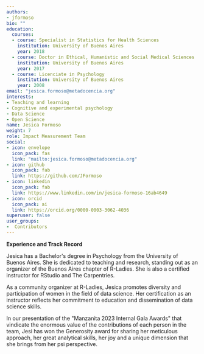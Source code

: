 ```yaml
---
authors:
- jformoso
bio: ""
education:
  courses:
  - course: Specialist in Statistics for Health Sciences
    institution: University of Buenos Aires
    year: 2018
  - course: Doctor in Ethical, Humanistic and Social Medical Sciences
    institution: University of Buenos Aires
    year: 2017
  - course: Licenciate in Psychology
    institution: University of Buenos Aires
    year: 2008
email: "jesica.formoso@metadocencia.org"
interests:
- Teaching and learning
- Cognitive and experimental psychology
- Data Science
- Open Science
name: Jesica Formoso
weight: 7
role: Impact Measurement Team 
social:
- icon: envelope
  icon_pack: fas
  link: "mailto:jesica.formoso@metadocencia.org"
- icon: github
  icon_pack: fab
  link: https://github.com/JFormoso
- icon: linkedin
  icon_pack: fab
  link: https://www.linkedin.com/in/jesica-formoso-16ab4649
- icon: orcid
  icon_pack: ai
  link: https://orcid.org/0000-0003-3062-4036
superuser: false
user_groups:
-  Contributors
---
```

**Experience and Track Record**

Jesica has a Bachelor's degree in Psychology from the University of Buenos Aires. She is dedicated to teaching and research, standing out as an organizer of the Buenos Aires chapter of R-Ladies. She is also a certified instructor for RStudio and The Carpentries.

As a community organizer at R-Ladies, Jesica promotes diversity and participation of women in the field of data science. 
Her certification as an instructor reflects her commitment to education and dissemination of data science skills.

In our presentation of the "Manzanita 2023 Internal Gala Awards" that vindicate the enormous value of the contributions of each person in the team, Jesi has won the Generosity award for sharing her meticulous approach, her great analytical skills, her joy and a unique dimension that she brings from her psi perspective.